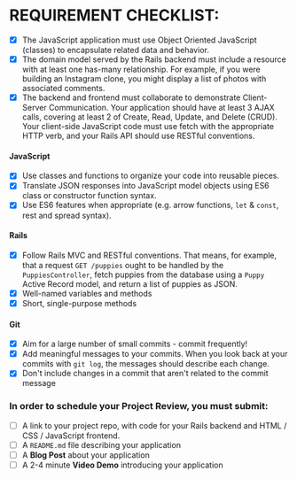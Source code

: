 # REQUIREMENT CHECKLIST:

- [x] The JavaScript application must use Object Oriented JavaScript (classes) to encapsulate related data and behavior.
- [x] The domain model served by the Rails backend must include a resource with at least one has-many relationship. For example, if you were building an Instagram clone, you might display a list of photos with associated comments.
- [x] The backend and frontend must collaborate to demonstrate Client-Server Communication. Your application should have at least 3 AJAX calls, covering at least 2 of Create, Read, Update, and Delete (CRUD). Your client-side JavaScript code must use fetch with the appropriate HTTP verb, and your Rails API should use RESTful conventions.

#### JavaScript

- [x] Use classes and functions to organize your code into reusable pieces.
- [x] Translate JSON responses into JavaScript model objects using ES6 class or constructor function syntax.
- [x] Use ES6 features when appropriate (e.g. arrow functions, `let` & `const`, rest and spread syntax).

#### Rails

- [x] Follow Rails MVC and RESTful conventions. That means, for example, that a request `GET /puppies` ought to be handled by the `PuppiesController`, fetch puppies from the database using a `Puppy` Active Record model, and return a list of puppies as JSON.
- [x] Well-named variables and methods
- [x] Short, single-purpose methods

#### Git

- [x] Aim for a large number of small commits - commit frequently!
- [x] Add meaningful messages to your commits. When you look back at your commits with `git log`, the messages should describe each change.
- [x] Don't include changes in a commit that aren't related to the commit message

### In order to schedule your Project Review, you must submit:

- [ ] A link to your project repo, with code for your Rails backend and HTML / CSS / JavaScript frontend.
- [ ] A `README.md` file describing your application
- [ ] A **Blog Post** about your application
- [ ] A 2-4 minute **Video Demo** introducing your application